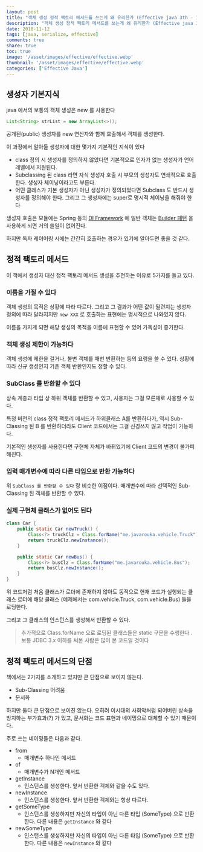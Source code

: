 ```yaml
---
layout: post
title: "객체 생성 정적 팩토리 메서드를 쓰는게 왜 유리한가 (Effective java 3th - Item1)"
description: "객체 생성 정적 팩토리 메서드를 쓰는게 왜 유리한가 (Effective java 3th - Item1)"
date: 2018-11-12
tags: [java, serialize, effective]
comments: true
share: true
toc: true
image: '/asset/images/effective/effective.webp'
thumbnail: '/asset/images/effective/effective.webp'
categories: ['Effective Java']
---
```


## 생성자 기본지식

java 에서의 보통의 객체 생성은 new 를 사용한다

```java
List<String> strList = new ArrayList<>();
```

공개된(public) 생성자를 new 연산자와 함께 호출해서 객체를 생성한다.

이 과정에서 알아둘 생성자에 대한 몇가지 기본적인 지식이 있다

- class 정의 시 생성자를 정의하지 않았다면 기본적으로 인자가 없는 생성자가 언어레벨에서 지원된다.
- Subclassing 된 class 라면 자식 생성자 호출 시 부모의 생성자도 연쇄적으로 호출한다. 생성자 체이닝이라고도 부른다.
- 어떤 클래스가 기본 생성자가 아닌 생성자가 정의되었다면 Subclass 도 반드시 생성자를 정의해야 한다. 그리고 그 생성자에는 super로 명시적 체이닝을 해줘야 한다

생성자 호출은 모듈에는 Spring 등의 [DI Framework](https://en.wikipedia.org/wiki/Dependency_injection#Dependency_injection_frameworks) 에 일반 객체는 [Builder 패턴](https://johngrib.github.io/wiki/builder-pattern/) 을 사용하게 되면 거의 쓸일이 없어진다.

하지만 독자 레이어링 시에는 간간히 호출하는 경우가 있기에 알아두면 좋을 것 같다.

## 정적 팩토리 메서드

이 책에서 생성자 대신 정적 팩토리 메서드 생성을 추천하는 이유로 5가지를 들고 있다.

### 이름을 가질 수 있다

객체 생성의 목적은 상황에 따라 다르다. 그리고 그 결과가 어떤 값이 될련지는 생성자 정의에 따라 달라지지만 `new XXX` 로 호출하는 표현에는 명시적으로 나와있지 않다.

이름을 가지게 되면 해당 생성의 목적을 이름에 표현할 수 있어 가독성이 증가한다.

### 객체 생성 제한이 가능하다

객체 생성에 제한을 걸거나, 불변 객체를 매번 반환하는 등의 요령을 쓸 수 있다.
상황에 따라 신규 생성인지 기존 객체 반환인지도 정할 수 있다.

### SubClass 를 반환할 수 있다

상속 계층과 타입 상 하위 객체를 반환할 수 있고, 사용자는 그걸 모른채로 사용할 수 있다.

특정 버전의 class 정적 팩토리 메서드가 하위클래스 A를 반환하다가, 역시 Sub-Classing 된 B 를 반환하더라도 Client 코드에서는 그걸 신경쓰지 않고 작업이 가능하다.

기본적인 생성자를 사용한다면 구현체 자체가 바뀌었기에 Client 코드의 변경이 불가피해진다.

### 입력 매개변수에 따라 다른 타입으로 반환 가능하다

위 `SubClass 를 반환할 수 있다` 랑 비슷한 이점이다. 매개변수에 따라 선택적인 Sub-Classing 된 객체를 반환할 수 있다.

### 실제 구현체 클래스가 없어도 된다

```java
class Car {
    public static Car newTruck() {
        Class<?> truckClz = Class.forName("me.javarouka.vehicle.Truck");
        return truckClz.newInstance();
    }

    public static Car newBus() {
        Class<?> busClz = Class.forName("me.javarouka.vehicle.Bus");
        return busClz.newInstance();
    }
} 
```

위 코드처럼 처음 클래스가 로더에 존재하지 않아도 동적으로 현재 코드가 실행되는 클래스 로더에 해당 클래스 (예제에서는 com.vehicle.Truck, com.vehicle.Bus) 들을 로딩한다.

그리고 그 클래스의 인스턴스를 생성해서 반환할 수 있다.

> 추가적으로 Class.forName 으로 로딩된 클래스들은 static 구문을 수행한다 . 보통 JDBC 3.x 이하를 써본 사람은 많이 본 코드일 것이다

## 정적 팩토리 메서드의 단점

책에서는 2가지를 소개하고 있지만 큰 단점으로 보이지 않는다.

- Sub-Classing 어려움
- 문서화

하지만 둘다 큰 단점으로 보이진 않는다.
오히려 이시대의 사회악처럼 되어버린 상속을 방지하는 부가효과(?) 가 있고, 문서화는 코드 표현과 네이밍으로 대체할 수 있기 때문이다.

주로 쓰는 네이밍들은 다음과 같다.

- from
    - 매개변수 하나인 메서드
- of
    - 매개변수가 N개인 메서드
- getInstance
    - 인스턴스를 생성한다. 앞서 반환한 객체와 같을 수도 있다.
- newInstance
    - 인스턴스를 생성한다. 앞서 반환한 객체와는 항상 다르다.
- getSomeType
    - 인스턴스를 생성하지만 자신의 타입이 아닌 다른 타입 (SomeType) 으로 반환한다. 다른 내용은 `getInstance` 와 같다
- newSomeType
    - 인스턴스를 생성하지만 자신의 타입이 아닌 다른 타입 (SomeType) 으로 반환한다. 다른 내용은 `newInstance` 와 같다